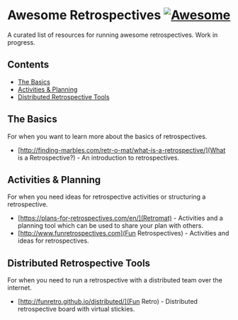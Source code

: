# Awesome Retrospectives [![Awesome](https://cdn.rawgit.com/sindresorhus/awesome/d7305f38d29fed78fa85652e3a63e154dd8e8829/media/badge.svg)](https://github.com/sindresorhus/awesome)

A curated list of resources for running awesome retrospectives. Work in progress.

## Contents

* [The Basics](#retrospectives)
* [Activities & Planning](#activities-&-planning)
* [Distributed Retrospective Tools](#distributed-retrospective-tools)

## The Basics

For when you want to learn more about the basics of retrospectives.

* [http://finding-marbles.com/retr-o-mat/what-is-a-retrospective/](What is a Retrospective?) - An introduction to retrospectives.

## Activities & Planning

For when you need ideas for retrospective activities or structuring a retrospective.

* [https://plans-for-retrospectives.com/en/](Retromat) - Activities and a planning tool which can be used to share your plan with others.
* [http://www.funretrospectives.com](Fun Retrospectives) - Activities and ideas for retrospectives.

## Distributed Retrospective Tools

For when you need to run a retrospective with a distributed team over the internet.

* [http://funretro.github.io/distributed/](Fun Retro) - Distributed retrospective board with virtual stickies.
